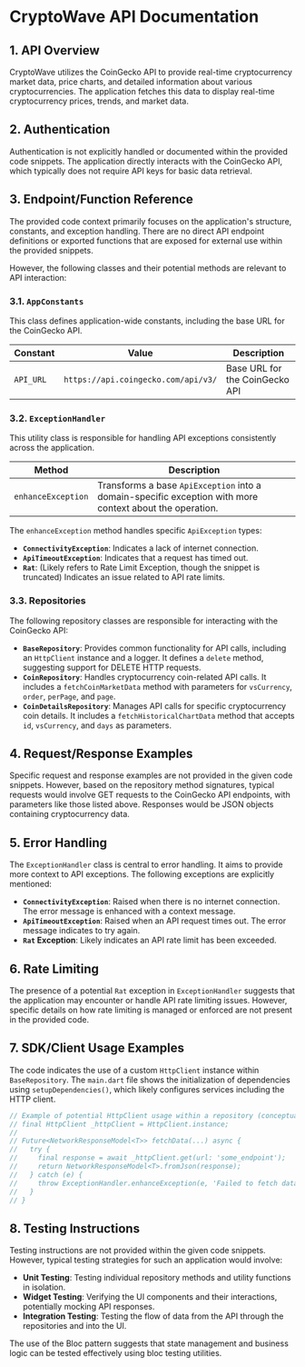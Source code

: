 # CryptoWave API Documentation

## 1. API Overview

CryptoWave utilizes the CoinGecko API to provide real-time cryptocurrency market data, price charts, and detailed information about various cryptocurrencies. The application fetches this data to display real-time cryptocurrency prices, trends, and market data.

## 2. Authentication

Authentication is not explicitly handled or documented within the provided code snippets. The application directly interacts with the CoinGecko API, which typically does not require API keys for basic data retrieval.

## 3. Endpoint/Function Reference

The provided code context primarily focuses on the application's structure, constants, and exception handling. There are no direct API endpoint definitions or exported functions that are exposed for external use within the provided snippets.

However, the following classes and their potential methods are relevant to API interaction:

### 3.1. `AppConstants`

This class defines application-wide constants, including the base URL for the CoinGecko API.

| Constant      | Value                                | Description                 |
|---------------|--------------------------------------|-----------------------------|
| `API_URL`     | `https://api.coingecko.com/api/v3/` | Base URL for the CoinGecko API |

### 3.2. `ExceptionHandler`

This utility class is responsible for handling API exceptions consistently across the application.

| Method             | Description                                                                                             |
|--------------------|---------------------------------------------------------------------------------------------------------|
| `enhanceException` | Transforms a base `ApiException` into a domain-specific exception with more context about the operation. |

The `enhanceException` method handles specific `ApiException` types:

*   **`ConnectivityException`**: Indicates a lack of internet connection.
*   **`ApiTimeoutException`**: Indicates that a request has timed out.
*   **`Rat`**: (Likely refers to Rate Limit Exception, though the snippet is truncated) Indicates an issue related to API rate limits.

### 3.3. Repositories

The following repository classes are responsible for interacting with the CoinGecko API:

*   **`BaseRepository`**: Provides common functionality for API calls, including an `HttpClient` instance and a logger. It defines a `delete` method, suggesting support for DELETE HTTP requests.
*   **`CoinRepository`**: Handles cryptocurrency coin-related API calls. It includes a `fetchCoinMarketData` method with parameters for `vsCurrency`, `order`, `perPage`, and `page`.
*   **`CoinDetailsRepository`**: Manages API calls for specific cryptocurrency coin details. It includes a `fetchHistoricalChartData` method that accepts `id`, `vsCurrency`, and `days` as parameters.

## 4. Request/Response Examples

Specific request and response examples are not provided in the given code snippets. However, based on the repository method signatures, typical requests would involve GET requests to the CoinGecko API endpoints, with parameters like those listed above. Responses would be JSON objects containing cryptocurrency data.

## 5. Error Handling

The `ExceptionHandler` class is central to error handling. It aims to provide more context to API exceptions. The following exceptions are explicitly mentioned:

*   **`ConnectivityException`**: Raised when there is no internet connection. The error message is enhanced with a context message.
*   **`ApiTimeoutException`**: Raised when an API request times out. The error message indicates to try again.
*   **`Rat` Exception**: Likely indicates an API rate limit has been exceeded.

## 6. Rate Limiting

The presence of a potential `Rat` exception in `ExceptionHandler` suggests that the application may encounter or handle API rate limiting issues. However, specific details on how rate limiting is managed or enforced are not present in the provided code.

## 7. SDK/Client Usage Examples

The code indicates the use of a custom `HttpClient` instance within `BaseRepository`. The `main.dart` file shows the initialization of dependencies using `setupDependencies()`, which likely configures services including the HTTP client.

```dart
// Example of potential HttpClient usage within a repository (conceptual)
// final HttpClient _httpClient = HttpClient.instance;
//
// Future<NetworkResponseModel<T>> fetchData(...) async {
//   try {
//     final response = await _httpClient.get(url: 'some_endpoint');
//     return NetworkResponseModel<T>.fromJson(response);
//   } catch (e) {
//     throw ExceptionHandler.enhanceException(e, 'Failed to fetch data');
//   }
// }
```

## 8. Testing Instructions

Testing instructions are not provided within the given code snippets. However, typical testing strategies for such an application would involve:

*   **Unit Testing**: Testing individual repository methods and utility functions in isolation.
*   **Widget Testing**: Verifying the UI components and their interactions, potentially mocking API responses.
*   **Integration Testing**: Testing the flow of data from the API through the repositories and into the UI.

The use of the Bloc pattern suggests that state management and business logic can be tested effectively using bloc testing utilities.